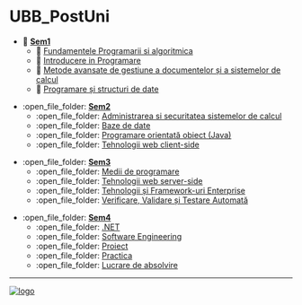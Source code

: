 # UBB_PostUni
[//]: # "---------------------------------------------------------------------------
        Using Markdown: https://guides.github.com/features/mastering-markdown/#examples
        https://help.github.com/en/articles/basic-writing-and-formatting-syntax
         ---------------------------------------------------------------------------
         ** Used to bold text
         [linkText](a.html) Used to create a hyperlink
         Emoji: https://github.com/ikatyang/emoji-cheat-sheet/blob/master/README.md
         * Used for an ordered list
           * Used for an unordered sub point
        ----------------------------------------------------------------------------
"

* :open_file_folder: [ **Sem1** ](https://github.com/gdincu/UBB_PostUni/tree/master/Sem1)
  * :open_file_folder: [ Fundamentele Programarii si algoritmica ](https://github.com/gdincu/UBB_PostUni/tree/master/Sem1/Fundamentele%20program%C4%83rii%20%C5%9Fi%20algoritmic%C4%83)
  * :open_file_folder: [ Introducere in Programare ](https://github.com/gdincu/UBB_PostUni/tree/master/Sem1/Introducere%20%C3%AEn%20programare)
  * :open_file_folder: [ Metode avansate de gestiune a documentelor și a sistemelor de calcul ](https://github.com/gdincu/UBB_PostUni/tree/master/Sem1/Metode%20avansate%20de%20gestiune%20a%20documentelor%20%C8%99i%20a%20sistemelor%20de%20calcul)
  * :open_file_folder: [ Programare și structuri de date ](https://github.com/gdincu/UBB_PostUni/tree/master/Sem1/Programare%20%C8%99i%20structuri%20de%20date)

[//]: # "---------------------------------------------------------------------------
        Using HTML
        ---------------------------------------------------------------------------
        -
        ----------------------------------------------------------------------------
"
<ul>
     <li>
        :open_file_folder:
        <a href="https://github.com/gdincu/UBB_PostUni/tree/master/Sem2"><b>Sem2</b></a>
        <ul>
                <li>
                :open_file_folder:              
                <a href="https://github.com/gdincu/UBB_PostUni/tree/master/Sem2/Administrarea%20si%20securitatea%20sistemelor%20de%20calcul"> 
            Administrarea si securitatea sistemelor de calcul</a>                  
                </li>
                <li>
                :open_file_folder:              
                <a href="https://github.com/gdincu/UBB_PostUni/tree/master/Sem2/Baze%20de%20date">Baze de date</a>
                </li>
                <li>
                :open_file_folder:
                <a href="https://github.com/gdincu/UBB_PostUni/tree/master/Sem2/Programare%20orientat%C4%83%20obiect%20(Java)">Programare orientată obiect (Java)</a>              
                </li>
                <li>
                :open_file_folder:
                <a href="https://github.com/gdincu/UBB_PostUni/tree/master/Sem2/Tehnologii%20web%20client-side">Tehnologii web client-side</a>                
                </li>
        </ul>
     </li>
</ul>
  
<ul>
     <li>
        :open_file_folder:
        <a href="https://github.com/gdincu/UBB_PostUni/tree/master/Sem3"><b>Sem3</b></a>
        <ul>
                <li>
                :open_file_folder:              
                <a href="https://github.com/gdincu/UBB_PostUni/tree/master/Sem3/Medii%20de%20programare"> 
            Medii de programare</a>                  
                </li>
                <li>
                :open_file_folder:              
                <a href="https://github.com/gdincu/UBB_PostUni/tree/master/Sem3/Tehnologii%20web%20server-side">Tehnologii web server-side</a>
                </li>
                <li>
                :open_file_folder:
                <a href="https://github.com/gdincu/UBB_PostUni/tree/master/Sem3/Tehnologii%20%C8%99i%20Framework-uri%20Enterprise">Tehnologii și Framework-uri Enterprise</a>              
                </li>
                <li>
                :open_file_folder:
                <a href="https://github.com/gdincu/UBB_PostUni/tree/master/Sem3/Verificare%2C%20Validare%20%C8%99i%20Testare%20Automat%C4%83">Verificare, Validare și Testare Automată</a>                
                </li>
        </ul>
     </li>
</ul>

<ul>
     <li>
        :open_file_folder:
        <a href="https://github.com/gdincu/UBB_PostUni/tree/master/Sem4"><b>Sem4</b></a>
        <ul>
                <li>
                :open_file_folder:              
                <a href="https://github.com/gdincu/UBB_PostUni/tree/master/Sem4/.NET">.NET</a>                  
                </li>
                <li>
                :open_file_folder:              
                <a href="https://github.com/gdincu/UBB_PostUni/tree/master/Sem4/Software%20Engineering">Software Engineering</a>
                </li>
                <li>
                :open_file_folder:
                <a href="https://github.com/gdincu/UBB_PostUni/tree/master/Sem4/Proiect">Proiect</a>              
                </li>
                <li>
                :open_file_folder:
                <a href="https://github.com/gdincu/UBB_PostUni/tree/master/Sem4/Practic%C4%83">Practica</a>                
                </li>
                <li>
                :open_file_folder:
                <a href="https://github.com/gdincu/UBB_PostUni/tree/master/Sem4/Lucrare%20de%20absolvire">Lucrare de absolvire</a>                
                </li>
        </ul>
     </li>
</ul>

<hr>

<a href="http://www.cs.ubbcluj.ro/programul-postuniversitar-de-pregatire-si-formare-profesionala-in-informatica/">
<img src="http://www.cs.ubbcluj.ro/wp-content/themes/CSUBB/images/logo.png" alt="logo"/>
</a>

